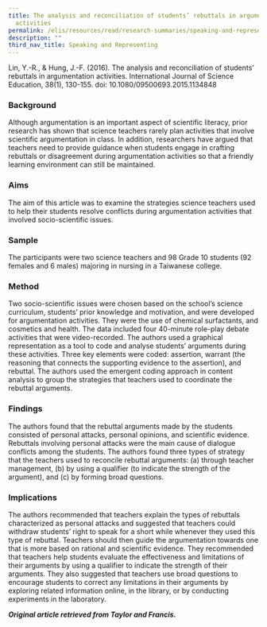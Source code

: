 ```yaml
---
title: The analysis and reconciliation of students’ rebuttals in argumentation
  activities
permalink: /elis/resources/read/research-summaries/speaking-and-representing/rebuttals-argumentation-activities/
description: ""
third_nav_title: Speaking and Representing
---
```

Lin, Y.-R., & Hung, J.-F. (2016). The analysis and reconciliation of students’ rebuttals in argumentation activities. International Journal of Science Education, 38(1), 130-155. doi: 10.1080/09500693.2015.1134848

### Background

Although argumentation is an important aspect of scientific literacy, prior research has shown that science teachers rarely plan activities that involve scientific argumentation in class. In addition, researchers have argued that teachers need to provide guidance when students engage in crafting rebuttals or disagreement during argumentation activities so that a friendly learning environment can still be maintained.

### Aims

The aim of this article was to examine the strategies science teachers used to help their students resolve conflicts during argumentation activities that involved socio-scientific issues.

### Sample

The participants were two science teachers and 98 Grade 10 students (92 females and 6 males) majoring in nursing in a Taiwanese college.

### Method

Two socio-scientific issues were chosen based on the school’s science curriculum, students’ prior knowledge and motivation, and were developed for argumentation activities. They were the use of chemical surfactants, and cosmetics and health. The data included four 40-minute role-play debate activities that were video-recorded. The authors used a graphical representation as a tool to code and analyse students’ arguments during these activities. Three key elements were coded: assertion, warrant (the reasoning that connects the supporting evidence to the assertion), and rebuttal. The authors used the emergent coding approach in content analysis to group the strategies that teachers used to coordinate the rebuttal arguments.

### Findings

The authors found that the rebuttal arguments made by the students consisted of personal attacks, personal opinions, and scientific evidence. Rebuttals involving personal attacks were the main cause of dialogue conflicts among the students. The authors found three types of strategy that the teachers used to reconcile rebuttal arguments: (a) through teacher management, (b) by using a qualifier (to indicate the strength of the argument), and (c) by forming broad questions.

### Implications

The authors recommended that teachers explain the types of rebuttals characterized as personal attacks and suggested that teachers could withdraw students’ right to speak for a short while whenever they used this type of rebuttal. Teachers should then guide the argumentation towards one that is more based on rational and scientific evidence. They recommended that teachers help students evaluate the effectiveness and limitations of their arguments by using a qualifier to indicate the strength of their arguments. They also suggested that teachers use broad questions to encourage students to correct any limitations in their arguments by exploring related information online, in the library, or by conducting experiments in the laboratory.

_**Original article retrieved from Taylor and Francis.**_  

